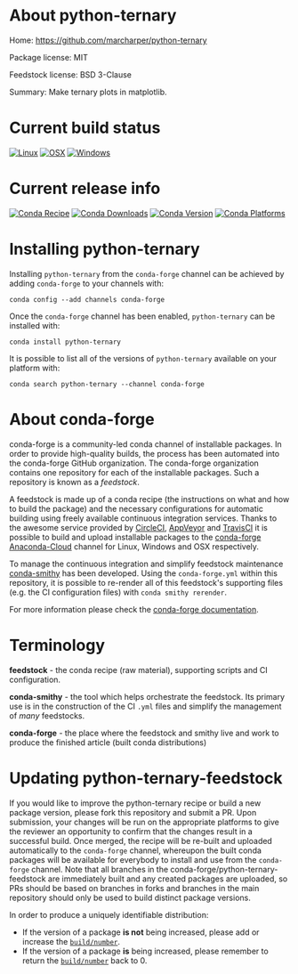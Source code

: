 About python-ternary
====================

Home: https://github.com/marcharper/python-ternary

Package license: MIT

Feedstock license: BSD 3-Clause

Summary: Make ternary plots in matplotlib.



Current build status
====================

[![Linux](https://img.shields.io/circleci/project/github/conda-forge/python-ternary-feedstock/master.svg?label=Linux)](https://circleci.com/gh/conda-forge/python-ternary-feedstock)
[![OSX](https://img.shields.io/travis/conda-forge/python-ternary-feedstock/master.svg?label=macOS)](https://travis-ci.org/conda-forge/python-ternary-feedstock)
[![Windows](https://img.shields.io/appveyor/ci/conda-forge/python-ternary-feedstock/master.svg?label=Windows)](https://ci.appveyor.com/project/conda-forge/python-ternary-feedstock/branch/master)

Current release info
====================
[![Conda Recipe](https://img.shields.io/badge/recipe-python--ternary-green.svg)](https://anaconda.org/conda-forge/python-ternary)
[![Conda Downloads](https://img.shields.io/conda/dn/conda-forge/python-ternary.svg)](https://anaconda.org/conda-forge/python-ternary)
[![Conda Version](https://img.shields.io/conda/vn/conda-forge/python-ternary.svg)](https://anaconda.org/conda-forge/python-ternary)
[![Conda Platforms](https://img.shields.io/conda/pn/conda-forge/python-ternary.svg)](https://anaconda.org/conda-forge/python-ternary)

Installing python-ternary
=========================

Installing `python-ternary` from the `conda-forge` channel can be achieved by adding `conda-forge` to your channels with:

```
conda config --add channels conda-forge
```

Once the `conda-forge` channel has been enabled, `python-ternary` can be installed with:

```
conda install python-ternary
```

It is possible to list all of the versions of `python-ternary` available on your platform with:

```
conda search python-ternary --channel conda-forge
```


About conda-forge
=================

conda-forge is a community-led conda channel of installable packages.
In order to provide high-quality builds, the process has been automated into the
conda-forge GitHub organization. The conda-forge organization contains one repository
for each of the installable packages. Such a repository is known as a *feedstock*.

A feedstock is made up of a conda recipe (the instructions on what and how to build
the package) and the necessary configurations for automatic building using freely
available continuous integration services. Thanks to the awesome service provided by
[CircleCI](https://circleci.com/), [AppVeyor](http://www.appveyor.com/)
and [TravisCI](https://travis-ci.org/) it is possible to build and upload installable
packages to the [conda-forge](https://anaconda.org/conda-forge)
[Anaconda-Cloud](http://docs.anaconda.org/) channel for Linux, Windows and OSX respectively.

To manage the continuous integration and simplify feedstock maintenance
[conda-smithy](http://github.com/conda-forge/conda-smithy) has been developed.
Using the ``conda-forge.yml`` within this repository, it is possible to re-render all of
this feedstock's supporting files (e.g. the CI configuration files) with ``conda smithy rerender``.

For more information please check the [conda-forge documentation](https://conda-forge.org/docs/).

Terminology
===========

**feedstock** - the conda recipe (raw material), supporting scripts and CI configuration.

**conda-smithy** - the tool which helps orchestrate the feedstock.
                   Its primary use is in the construction of the CI ``.yml`` files
                   and simplify the management of *many* feedstocks.

**conda-forge** - the place where the feedstock and smithy live and work to
                  produce the finished article (built conda distributions)


Updating python-ternary-feedstock
=================================

If you would like to improve the python-ternary recipe or build a new
package version, please fork this repository and submit a PR. Upon submission,
your changes will be run on the appropriate platforms to give the reviewer an
opportunity to confirm that the changes result in a successful build. Once
merged, the recipe will be re-built and uploaded automatically to the
`conda-forge` channel, whereupon the built conda packages will be available for
everybody to install and use from the `conda-forge` channel.
Note that all branches in the conda-forge/python-ternary-feedstock are
immediately built and any created packages are uploaded, so PRs should be based
on branches in forks and branches in the main repository should only be used to
build distinct package versions.

In order to produce a uniquely identifiable distribution:
 * If the version of a package **is not** being increased, please add or increase
   the [``build/number``](http://conda.pydata.org/docs/building/meta-yaml.html#build-number-and-string).
 * If the version of a package **is** being increased, please remember to return
   the [``build/number``](http://conda.pydata.org/docs/building/meta-yaml.html#build-number-and-string)
   back to 0.